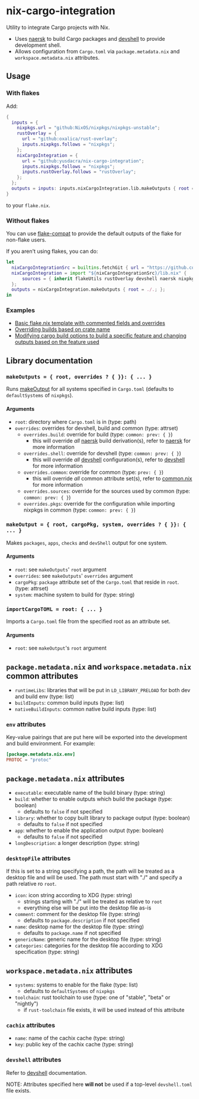 # nix-cargo-integration

Utility to integrate Cargo projects with Nix.

- Uses [naersk] to build Cargo packages and [devshell] to provide development shell.
- Allows configuration from `Cargo.toml` via `package.metadata.nix` and `workspace.metadata.nix` attributes.

## Usage

### With flakes

Add:
```nix
{
  inputs = {
    nixpkgs.url = "github:NixOS/nixpkgs/nixpkgs-unstable";
    rustOverlay = {
      url = "github:oxalica/rust-overlay";
      inputs.nixpkgs.follows = "nixpkgs";
    };
    nixCargoIntegration = {
      url = "github:yusdacra/nix-cargo-integration";
      inputs.nixpkgs.follows = "nixpkgs";
      inputs.rustOverlay.follows = "rustOverlay";
    };
  };
  outputs = inputs: inputs.nixCargoIntegration.lib.makeOutputs { root = ./.; };
}
```
to your `flake.nix`.

### Without flakes

You can use [flake-compat] to provide the default outputs of the flake for non-flake users.

If you aren't using flakes, you can do:
```nix
let
  nixCargoIntegrationSrc = builtins.fetchGit { url = "https://github.com/yusdacra/nix-cargo-integration.git"; rev = <something>; sha256 = <something>; };
  nixCargoIntegration = import "${nixCargoIntegrationSrc}/lib.nix" {
      sources = { inherit flakeUtils rustOverlay devshell naersk nixpkgs; };
  };
  outputs = nixCargoIntegration.makeOutputs { root = ./.; };
in
```

### Examples

- [Basic flake.nix template with commented fields and overrides](./example_flake.nix)
- [Overriding builds based on crate name](https://gitlab.com/veloren/veloren/-/blob/master/flake.nix)
- [Modifying cargo build options to build a specific feature and changing outputs based on the feature used](https://github.com/yusdacra/bernbot/blob/master/flake.nix)

## Library documentation

### `makeOutputs = { root, overrides ? { }}: { ... }`

Runs [makeOutput](#makeOutput) for all systems specified in `Cargo.toml` (defaults to `defaultSystems` of `nixpkgs`).

#### Arguments

- `root`: directory where `Cargo.toml` is in (type: path)
- `overrides`: overrides for devshell, build and common (type: attrset)
    - `overrides.build`: override for build (type: `common: prev: { }`)
        - this will override *all* [naersk] build derivation(s), refer to [naersk] for more information
    - `overrides.shell`: override for devshell (type: `common: prev: { }`)
        - this will override *all* [devshell] configuration(s), refer to [devshell] for more information
    - `overrides.common`: override for common (type: `prev: { }`)
        - this will override *all* common attribute set(s), refer to [common.nix](./common.nix) for more information
    - `overrides.sources`: override for the sources used by common (type: `common: prev: { }`)
    - `overrides.pkgs`: override for the configuration while importing nixpkgs in common (type: `common: prev: { }`)

### `makeOutput = { root, cargoPkg, system, overrides ? { }}: { ... }`

Makes `packages`, `apps`, `checks` and `devShell` output for one system.

#### Arguments

- `root`: see `makeOutputs`' `root` argument
- `overrides`: see `makeOutputs`' `overrides` argument
- `cargoPkg`: `package` attribute set of the `Cargo.toml` that reside in `root`. (type: attrset)
- `system`: machine system to build for (type: string)

### `importCargoTOML = root: { ... }`

Imports a `Cargo.toml` file from the specified root as an attribute set.

#### Arguments

- `root`: see `makeOutput`'s `root` argument

## `package.metadata.nix` and `workspace.metadata.nix` common attributes

- `runtimeLibs`: libraries that will be put in `LD_LIBRARY_PRELOAD` for both dev and build env (type: list)
- `buildInputs`: common build inputs (type: list)
- `nativeBuildInputs`: common native build inputs (type: list)

### `env` attributes

Key-value pairings that are put here will be exported into the development and build environment.
For example:
```toml
[package.metadata.nix.env]
PROTOC = "protoc"
```

## `package.metadata.nix` attributes

- `executable`: executable name of the build binary (type: string)
- `build`: whether to enable outputs which build the package (type: boolean)
    - defaults to `false` if not specified
- `library`: whether to copy built library to package output (type: boolean)
    - defaults to `false` if not specified
- `app`: whether to enable the application output (type: boolean)
    - defaults to `false` if not specified
- `longDescription`: a longer description (type: string)

### `desktopFile` attributes

If this is set to a string specifying a path, the path will be treated as a desktop file and will be used.
The path must start with "./" and specify a path relative ro `root`. 

- `icon`: icon string according to XDG (type: string)
    - strings starting with "./" will be treated as relative to `root`
    - everything else will be put into the desktop file as-is
- `comment`: comment for the desktop file (type: string)
    - defaults to `package.description` if not specified
- `name`: desktop name for the desktop file (type: string)
    - defaults to `package.name` if not specified
- `genericName`: generic name for the desktop file (type: string)
- `categories`: categories for the desktop file according to XDG specification (type: string)

## `workspace.metadata.nix` attributes

- `systems`: systems to enable for the flake (type: list)
    - defaults to `defaultSystems` of `nixpkgs`
- `toolchain`: rust toolchain to use (type: one of "stable", "beta" or "nightly")
    - if `rust-toolchain` file exists, it will be used instead of this attribute

### `cachix` attributes

- `name`: name of the cachix cache (type: string)
- `key`: public key of the cachix cache (type: string)

### `devshell` attributes

Refer to [devshell] documentation.

NOTE: Attributes specified here **will not** be used if a top-level `devshell.toml` file exists.

[devshell]: https://github.com/numtide/devshell "devshell"
[naersk]: https://github.com/nmattia/naersk "naersk"
[flake-compat]: https://github.com/edolstra/flake-compat "flake-compat"
